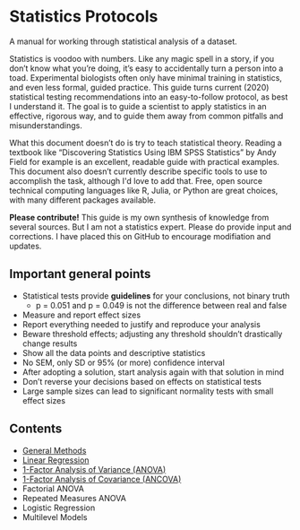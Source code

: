 # Statistics Protocols
A manual for working through statistical analysis of a dataset.

Statistics is voodoo with numbers. Like any magic spell in a story, if you don’t know what you’re doing, it’s easy to accidentally turn a person into a toad. Experimental biologists often only have minimal training in statistics, and even less formal, guided practice. This guide turns current (2020) statistical testing recommendations into an easy-to-follow protocol, as best I understand it. The goal is to guide a scientist to apply statistics in an effective, rigorous way, and to guide them away from common pitfalls and misunderstandings.

What this document doesn’t do is try to teach statistical theory. Reading a textbook like “Discovering Statistics Using IBM SPSS Statistics” by Andy Field for example is an excellent, readable guide with practical examples. This document also doesn’t currently describe specific tools to use to accomplish the task, although I'd love to add that. Free, open source technical computing languages like R, Julia, or Python are great choices, with many different packages available.

**Please contribute!** This guide is my own synthesis of knowledge from several sources. But I am not a statistics expert. Please do provide input and corrections. I have placed this on GitHub to encourage modifiation and updates.

Important general points
------------------------
- Statistical tests provide **guidelines** for your conclusions, not binary truth
    - p = 0.051 and p = 0.049 is not the difference between real and false
- Measure and report effect sizes
- Report everything needed to justify and reproduce your analysis
- Beware threshold effects; adjusting any threshold shouldn’t drastically change results
- Show all the data points and descriptive statistics
- No SEM, only SD or 95% (or more) confidence interval
- After adopting a solution, start analysis again with that solution in mind
- Don’t reverse your decisions based on effects on statistical tests
- Large sample sizes can lead to significant normality tests with small effect sizes

Contents
--------
- [General Methods](https://github.com/BioTurboNick/StatisticsProtocols/blob/master/General%20Methods.md)
- [Linear Regression](https://github.com/BioTurboNick/StatisticsProtocols/blob/master/Linear%20Regression.md)
- [1-Factor Analysis of Variance (ANOVA)](https://github.com/BioTurboNick/StatisticsProtocols/blob/master/1-Factor%20ANOVA.md)
- [1-Factor Analysis of Covariance (ANCOVA)](https://github.com/BioTurboNick/StatisticsProtocols/blob/master/1-Factor%20ANCOVA.md)
- Factorial ANOVA
- Repeated Measures ANOVA
- Logistic Regression
- Multilevel Models
